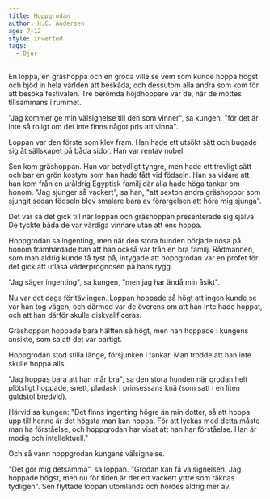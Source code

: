 ```yaml
---
title: Hoppgrodan
author: H.C. Andersen
age: 7-12
style: inverted
tags:
  - Djur
---
```


En loppa, en gräshoppa och en groda ville se vem som kunde hoppa högst och bjöd in hela världen att beskåda, och dessutom alla andra som kom för att besöka festivalen. Tre berömda höjdhoppare var de, när de möttes tillsammans i rummet.

"Jag kommer ge min välsignelse till den som vinner", sa kungen, "för det är inte så roligt om det inte finns något pris att vinna".

Loppan var den förste som klev fram. Han hade ett utsökt sätt och bugade sig åt sällskapet på båda sidor. Han var rentav nobel.

Sen kom gräshoppan. Han var betydligt tyngre, men hade ett trevligt sätt och bar en grön kostym som han hade fått vid födseln. Han sa vidare att han kom från en uråldrig Egyptisk familj där alla hade höga tankar om honom. "Jag sjunger så vackert", sa han, "att sexton andra gräshoppor som sjungit sedan födseln blev smalare bara av förargelsen att höra mig sjunga".

Det var så det gick till när loppan och gräshoppan presenterade sig själva. De tyckte båda de var värdiga vinnare utan att ens hoppa.

Hoppgrodan sa ingenting, men när den stora hunden började nosa på honom framhärdade han att han också var från en bra familj. Rådmannen, som man aldrig kunde få tyst på, intygade att hoppgrodan var en profet för det gick att utläsa väderprognosen på hans rygg.

"Jag säger ingenting", sa kungen, "men jag har ändå min åsikt".

Nu var det dags för tävlingen. Loppan hoppade så högt att ingen kunde se var han tog vägen, och därmed var de överens om att han inte hade hoppat, och att han därför skulle diskvalificeras.

Gräshoppan hoppade bara hälften så högt, men han hoppade i kungens ansikte, som sa att det var oartigt.

Hoppgrodan stod stilla länge, försjunken i tankar. Man trodde att han inte skulle hoppa alls.

"Jag hoppas bara att han mår bra", sa den stora hunden när grodan helt plötsligt hoppade, snett, pladask i prinsessans knä (som satt i en liten guldstol bredvid).

Härvid sa kungen: "Det finns ingenting högre än min dotter, så att hoppa upp till henne är det högsta man kan hoppa. För att lyckas med detta måste man ha förståelse, och hoppgrodan har visat att han har förståelse. Han är modig och intellektuell."

Och så vann hoppgrodan kungens välsignelse.

"Det gör mig detsamma", sa loppan. "Grodan kan få välsignelsen. Jag hoppade högst, men nu för tiden är det ett vackert yttre som räknas tydligen". Sen flyttade loppan utomlands och hördes aldrig mer av.
